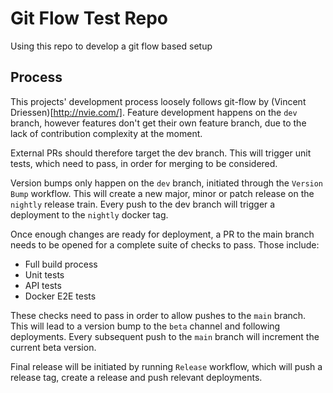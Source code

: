 # Git Flow Test Repo

Using this repo to develop a git flow based setup

## Process

This projects' development process loosely follows git-flow by (Vincent Driessen)[http://nvie.com/]. Feature development happens on the `dev` branch, however features don't get their own feature branch, due to the lack of contribution complexity at the moment.

External PRs should therefore target the dev branch. This will trigger unit tests, which need to pass, in order for merging to be considered.

Version bumps only happen on the `dev` branch, initiated through the `Version Bump` workflow. This will create a new major, minor or patch release on the `nightly` release train. Every push to the dev branch will trigger a deployment to the `nightly` docker tag.

Once enough changes are ready for deployment, a PR to the main branch needs to be opened for a complete suite of checks to pass. Those include:
- Full build process
- Unit tests
- API tests
- Docker E2E tests

These checks need to pass in order to allow pushes to the `main` branch. This will lead to a version bump to the `beta` channel and following deployments. Every subsequent push to the `main` branch will increment the current beta version.

Final release will be initiated by running `Release` workflow, which will push a release tag, create a release and push relevant deployments.